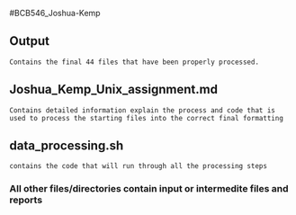 #BCB546_Joshua-Kemp

## Output
	Contains the final 44 files that have been properly processed.
	
## Joshua\_Kemp\_Unix\_assignment.md
	Contains detailed information explain the process and code that is used to process the starting files into the correct final formatting
	
## data\_processing.sh
	contains the code that will run through all the processing steps
	
### All other files/directories contain input or intermedite files and reports
	
